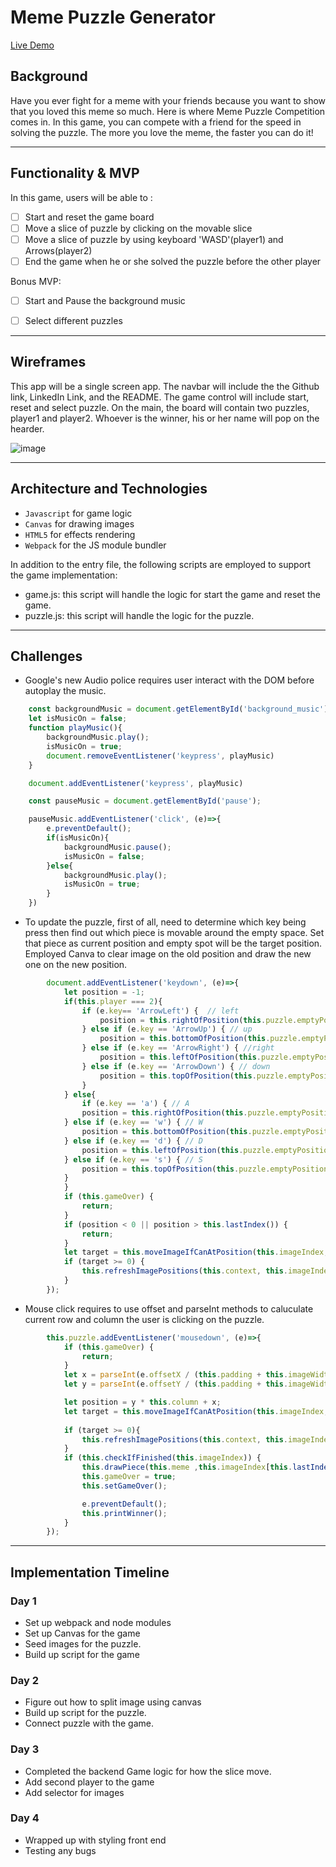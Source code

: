# Meme Puzzle Generator
[Live Demo]()

## Background
Have you ever fight for a meme with your friends because you want to show that you loved this meme so much. Here is where Meme Puzzle Competition comes in. In this game, you can compete with a friend for the speed in solving the puzzle. The more you love the meme, the faster you can do it!

***

## Functionality & MVP
In this game, users will be able to :
* [ ] Start and reset the game board
* [ ] Move a slice of puzzle by clicking on the movable slice
* [ ] Move a slice of puzzle by using keyboard 'WASD'(player1) and Arrows(player2)
* [ ] End the game when he or she solved the puzzle before the other player

Bonus MVP:
* [ ] Start and Pause the background music
* [ ] Select different puzzles


***

## Wireframes
This app will be a single screen app. The navbar will include the the Github link, LinkedIn Link, and the README. The game control will include start, reset and select puzzle. On the main, the board will contain two puzzles, player1 and player2. Whoever is the winner, his or her name will pop on the hearder.


![image](https://user-images.githubusercontent.com/71399999/107162237-cc9c1700-696f-11eb-8ed2-b1547b1cafda.png)


***

## Architecture and Technologies
* `Javascript` for game logic
* `Canvas` for drawing images
* `HTML5` for effects rendering
* `Webpack` for the JS module bundler

In addition to the entry file, the following scripts are employed to support the game implementation:
* game.js: this script will handle the logic for start the game and reset the game.
* puzzle.js: this script will handle the logic for the puzzle.


***

## Challenges
* Google's new Audio police requires user interact with the DOM before autoplay the music.
```Javascript
    const backgroundMusic = document.getElementById('background_music')
    let isMusicOn = false;
    function playMusic(){
        backgroundMusic.play();
        isMusicOn = true;
        document.removeEventListener('keypress', playMusic)
    }

    document.addEventListener('keypress', playMusic)

    const pauseMusic = document.getElementById('pause');

    pauseMusic.addEventListener('click', (e)=>{
        e.preventDefault();
        if(isMusicOn){
            backgroundMusic.pause();
            isMusicOn = false;
        }else{
            backgroundMusic.play();
            isMusicOn = true;
        }
    })
```
* To update the puzzle, first of all, need to determine which key being press then find out which piece is movable around the empty space. Set that piece as current position and empty spot will be the target position. Employed Canva to clear image on the old position and draw the new one on the new position.
```Javascript
        document.addEventListener('keydown', (e)=>{      
            let position = -1;
            if(this.player === 2){
                if (e.key== 'ArrowLeft') {  // left
                    position = this.rightOfPosition(this.puzzle.emptyPosition);
                } else if (e.key == 'ArrowUp') { // up
                    position = this.bottomOfPosition(this.puzzle.emptyPosition);
                } else if (e.key == 'ArrowRight') { //right
                    position = this.leftOfPosition(this.puzzle.emptyPosition);
                } else if (e.key == 'ArrowDown') { // down
                    position = this.topOfPosition(this.puzzle.emptyPosition);
                }
            } else{
                if (e.key == 'a') { // A
                position = this.rightOfPosition(this.puzzle.emptyPosition);
            } else if (e.key == 'w') { // W
                position = this.bottomOfPosition(this.puzzle.emptyPosition);
            } else if (e.key == 'd') { // D
                position = this.leftOfPosition(this.puzzle.emptyPosition);
            } else if (e.key == 's') { // S
                position = this.topOfPosition(this.puzzle.emptyPosition);
            }
            }
            if (this.gameOver) {
                return;
            }
            if (position < 0 || position > this.lastIndex()) {
                return;
            } 
            let target = this.moveImageIfCanAtPosition(this.imageIndex, this.puzzle, position);
            if (target >= 0) {
                this.refreshImagePositions(this.context, this.imageIndex, position, target);
            }
        });
```
* Mouse click requires to use offset and parseInt methods to caluculate current row and column the user is clicking on the puzzle.
```javascript
        this.puzzle.addEventListener('mousedown', (e)=>{
            if (this.gameOver) {
                return;
            }
            let x = parseInt(e.offsetX / (this.padding + this.imageWidth));
            let y = parseInt(e.offsetY / (this.padding + this.imageWidth));

            let position = y * this.column + x;
            let target = this.moveImageIfCanAtPosition(this.imageIndex, this.puzzle, position);
            
            if (target >= 0){
                this.refreshImagePositions(this.context, this.imageIndex, position, target);
            }
            if (this.checkIfFinished(this.imageIndex)) {
                this.drawPiece(this.meme ,this.imageIndex[this.lastIndex()], this.lastIndex());
                this.gameOver = true;
                this.setGameOver();

                e.preventDefault();
                this.printWinner();
            }
        });
```
***

## Implementation Timeline
### Day 1
* Set up webpack and node modules
* Set up Canvas for the game
* Seed images for the puzzle.
* Build up script for the game

### Day 2
* Figure out how to split image using canvas
* Build up script for the puzzle.
* Connect puzzle with the game.

### Day 3
* Completed the backend Game logic for how the slice move.
* Add second player to the game
* Add selector for images

### Day 4
* Wrapped up with styling front end 
* Testing any bugs


